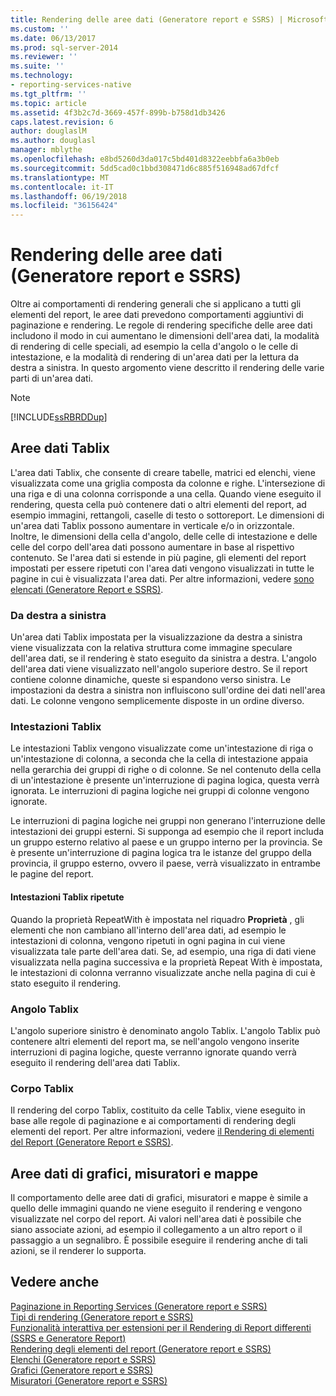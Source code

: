 ```yaml
---
title: Rendering delle aree dati (Generatore report e SSRS) | Microsoft Docs
ms.custom: ''
ms.date: 06/13/2017
ms.prod: sql-server-2014
ms.reviewer: ''
ms.suite: ''
ms.technology:
- reporting-services-native
ms.tgt_pltfrm: ''
ms.topic: article
ms.assetid: 4f3b2c7d-3669-457f-899b-b758d1db3426
caps.latest.revision: 6
author: douglaslM
ms.author: douglasl
manager: mblythe
ms.openlocfilehash: e8bd5260d3da017c5bd401d8322eebbfa6a3b0eb
ms.sourcegitcommit: 5dd5cad0c1bbd308471d6c885f516948ad67dfcf
ms.translationtype: MT
ms.contentlocale: it-IT
ms.lasthandoff: 06/19/2018
ms.locfileid: "36156424"
---
```

# <a name="rendering-data-regions-report-builder-and-ssrs"></a>Rendering delle aree dati (Generatore report e SSRS)
  Oltre ai comportamenti di rendering generali che si applicano a tutti gli elementi del report, le aree dati prevedono comportamenti aggiuntivi di paginazione e rendering. Le regole di rendering specifiche delle aree dati includono il modo in cui aumentano le dimensioni dell'area dati, la modalità di rendering di celle speciali, ad esempio la cella d'angolo o le celle di intestazione, e la modalità di rendering di un'area dati per la lettura da destra a sinistra. In questo argomento viene descritto il rendering delle varie parti di un'area dati.  
  
> [!NOTE]  
>  [!INCLUDE[ssRBRDDup](../../includes/ssrbrddup-md.md)]  
  
## <a name="tablix-data-regions"></a>Aree dati Tablix  
 L'area dati Tablix, che consente di creare tabelle, matrici ed elenchi, viene visualizzata come una griglia composta da colonne e righe. L'intersezione di una riga e di una colonna corrisponde a una cella. Quando viene eseguito il rendering, questa cella può contenere dati o altri elementi del report, ad esempio immagini, rettangoli, caselle di testo o sottoreport. Le dimensioni di un'area dati Tablix possono aumentare in verticale e/o in orizzontale. Inoltre, le dimensioni della cella d'angolo, delle celle di intestazione e delle celle del corpo dell'area dati possono aumentare in base al rispettivo contenuto. Se l'area dati si estende in più pagine, gli elementi del report impostati per essere ripetuti con l'area dati vengono visualizzati in tutte le pagine in cui è visualizzata l'area dati. Per altre informazioni, vedere [sono elencati &#40;Generatore Report e SSRS&#41;](tables-matrices-and-lists-report-builder-and-ssrs.md).  
  
### <a name="right-to-left"></a>Da destra a sinistra  
 Un'area dati Tablix impostata per la visualizzazione da destra a sinistra viene visualizzata con la relativa struttura come immagine speculare dell'area dati, se il rendering è stato eseguito da sinistra a destra. L'angolo dell'area dati viene visualizzato nell'angolo superiore destro. Se il report contiene colonne dinamiche, queste si espandono verso sinistra. Le impostazioni da destra a sinistra non influiscono sull'ordine dei dati nell'area dati. Le colonne vengono semplicemente disposte in un ordine diverso.  
  
### <a name="tablix-headers"></a>Intestazioni Tablix  
 Le intestazioni Tablix vengono visualizzate come un'intestazione di riga o un'intestazione di colonna, a seconda che la cella di intestazione appaia nella gerarchia dei gruppi di righe o di colonne. Se nel contenuto della cella di un'intestazione è presente un'interruzione di pagina logica, questa verrà ignorata. Le interruzioni di pagina logiche nei gruppi di colonne vengono ignorate.  
  
 Le interruzioni di pagina logiche nei gruppi non generano l'interruzione delle intestazioni dei gruppi esterni. Si supponga ad esempio che il report includa un gruppo esterno relativo al paese e un gruppo interno per la provincia. Se è presente un'interruzione di pagina logica tra le istanze del gruppo della provincia, il gruppo esterno, ovvero il paese, verrà visualizzato in entrambe le pagine del report.  
  
#### <a name="repeated-tablix-headers"></a>Intestazioni Tablix ripetute  
 Quando la proprietà RepeatWith è impostata nel riquadro **Proprietà** , gli elementi che non cambiano all'interno dell'area dati, ad esempio le intestazioni di colonna, vengono ripetuti in ogni pagina in cui viene visualizzata tale parte dell'area dati. Se, ad esempio, una riga di dati viene visualizzata nella pagina successiva e la proprietà Repeat With è impostata, le intestazioni di colonna verranno visualizzate anche nella pagina di cui è stato eseguito il rendering.  
  
### <a name="tablix-corner"></a>Angolo Tablix  
 L'angolo superiore sinistro è denominato angolo Tablix. L'angolo Tablix può contenere altri elementi del report ma, se nell'angolo vengono inserite interruzioni di pagina logiche, queste verranno ignorate quando verrà eseguito il rendering dell'area dati Tablix.  
  
### <a name="tablix-body"></a>Corpo Tablix  
 Il rendering del corpo Tablix, costituito da celle Tablix, viene eseguito in base alle regole di paginazione e ai comportamenti di rendering degli elementi del report. Per altre informazioni, vedere [il Rendering di elementi del Report &#40;Generatore Report e SSRS&#41;](rendering-report-items-report-builder-and-ssrs.md).  
  
## <a name="chart-gauge-and-map-data-regions"></a>Aree dati di grafici, misuratori e mappe  
 Il comportamento delle aree dati di grafici, misuratori e mappe è simile a quello delle immagini quando ne viene eseguito il rendering e vengono visualizzate nel corpo del report. Ai valori nell'area dati è possibile che siano associate azioni, ad esempio il collegamento a un altro report o il passaggio a un segnalibro. È possibile eseguire il rendering anche di tali azioni, se il renderer lo supporta.  
  
## <a name="see-also"></a>Vedere anche  
 [Paginazione in Reporting Services &#40;Generatore report e SSRS&#41;](pagination-in-reporting-services-report-builder-and-ssrs.md)   
 [Tipi di rendering &#40;Generatore report e SSRS&#41;](rendering-behaviors-report-builder-and-ssrs.md)   
 [Funzionalità interattiva per estensioni per il Rendering di Report differenti &#40;SSRS e Generatore Report&#41;](../report-builder/interactive-functionality-different-report-rendering-extensions.md)   
 [Rendering degli elementi del report &#40;Generatore report e SSRS&#41;](rendering-report-items-report-builder-and-ssrs.md)   
 [Elenchi &#40;Generatore report e SSRS&#41;](tables-matrices-and-lists-report-builder-and-ssrs.md)   
 [Grafici &#40;Generatore report e SSRS&#41;](charts-report-builder-and-ssrs.md)   
 [Misuratori &#40;Generatore report e SSRS&#41;](gauges-report-builder-and-ssrs.md)  
  
  